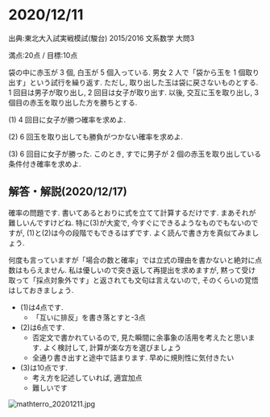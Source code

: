 # 2020/12/11

出典:東北大入試実戦模試(駿台) 2015/2016 文系数学 大問3

満点:20点 / 目標:10点

袋の中に赤玉が 3 個, 白玉が 5 個入っている. 男女 2 人で「袋から玉を 1 個取り出す」という試行を繰り返す. 
ただし, 取り出した玉は袋に戻さないものとする.
1 回目は男子が取り出し, 2 回目は女子が取り出す. 以後, 交互に玉を取り出し, 3 個目の赤玉を取り出した方を勝ちとする.

(1) 4 回目に女子が勝つ確率を求めよ.

(2) 6 回玉を取り出しても勝負がつかない確率を求めよ.

(3) 6 回目に女子が勝った. このとき, すでに男子が 2 個の赤玉を取り出している条件付き確率を求めよ.

<div style="page-break-before:always"></div>

## 解答・解説(2020/12/17)

確率の問題です. 書いてあるとおりに式を立てて計算するだけです. まあそれが難しいんですけどね.
特に(3)が大変で, 今すぐにできるようなものでもないのですが, (1)と(2)は今の段階でもできるはずです. よく読んで書き方を真似てみましょう.

何度も言っていますが「場合の数と確率」では立式の理由を書かないと絶対に点数はもらえません. 私は優しいので突き返して再提出を求めますが, 黙って受け取って「採点対象外です」と返されても文句は言えないので, そのくらいの覚悟はしておきましょう.

- (1)は4点です.
    - 「互いに排反」を書き落とすと-3点
- (2)は6点です.
    - 否定文で書かれているので, 見た瞬間に余事象の活用を考えたと思います. よく検討して, 計算が楽な方を選びましょう
    - 全通り書き出すと途中で詰まります. 早めに規則性に気付きたい
- (3)は10点です.
    - 考え方を記述していれば, 適宜加点
    - 難しいです

![mathterro_20201211.jpg](https://qiita-image-store.s3.ap-northeast-1.amazonaws.com/0/559517/3897ec94-e7ad-c822-116f-9c1834adc74e.jpeg)
